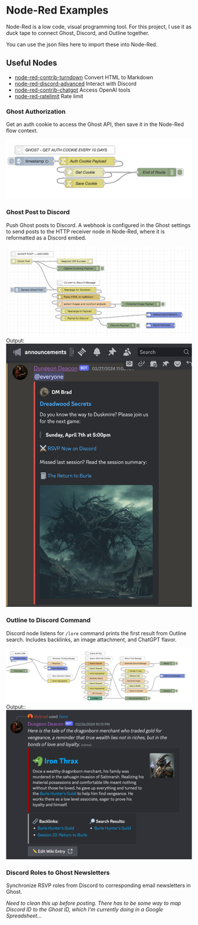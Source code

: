 # Node-Red Examples
Node-Red is a low code, visual programming tool. For this project, I use it as duck tape to connect Ghost, Discord, and Outline together.

You can use the json files here to import these into Node-Red.

## Useful Nodes
* [node-red-contrib-turndown](https://flows.nodered.org/node/node-red-contrib-turndown) Convert HTML to Markdown
* [node-red-discord-advanced](https://github.com/Markoudstaal/node-red-contrib-discord-advanced) Interact with Discord
* [node-red-contrib-chatgpt](https://github.com/HaroldPetersInskipp/node-red-contrib-chatgpt) Access OpenAI tools
* [node-red-ratelimit](https://flows.nodered.org/node/@cameo69/node-red-ratelimit) Rate limit

### Ghost Authorization
Get an auth cookie to access the Ghost API, then save it in the Node-Red flow context.

<img src=/node-red-examples/ghost-auth-cookie.png>

### Ghost Post to Discord
Push Ghost posts to Discord. A webhook is configured in the Ghost settings to send posts to the HTTP receiver node in Node-Red, where it is reformatted as a Discord embed.

<img src=/node-red-examples/ghost-to-discord.png>
Output:
<img src=/node-red-examples/ghost-to-discord-output.png>

### Outline to Discord Command
Discord node listens for ```/lore``` command prints the first result from Outline search. Includes backlinks, an image attachment, and ChatGPT flavor.

<img src=/node-red-examples/discord-slash-lore.png>
Output::
<img src=/node-red-examples/discord-slash-lore-output.png>

### Discord Roles to Ghost Newsletters
Synchronize RSVP roles from Discord to corresponding email newsletters in Ghost.

*Need to clean this up before posting. There has to be some way to map Discord ID to the Ghost ID, which I'm currently doing in a Google Spreadsheet...*
